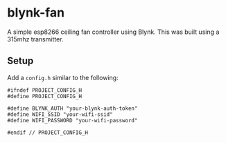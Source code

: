 # blynk-fan

A simple esp8266 ceiling fan controller using Blynk.  This was built using a 315mhz transmitter.

## Setup

Add a `config.h` similar to the following:

```
#ifndef PROJECT_CONFIG_H
#define PROJECT_CONFIG_H

#define BLYNK_AUTH "your-blynk-auth-token"
#define WIFI_SSID "your-wifi-ssid"
#define WIFI_PASSWORD "your-wifi-password"

#endif // PROJECT_CONFIG_H

```
